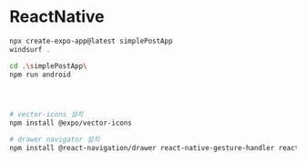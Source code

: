 # ReactNative

```powershell
npx create-expo-app@latest simplePostApp
windsurf .
```

```bash
cd .\simplePostApp\
npm run android




# vector-icons 설치
npm install @expo/vector-icons

# drawer navigator 설치
npm install @react-navigation/drawer react-native-gesture-handler react-native-reanimated
```